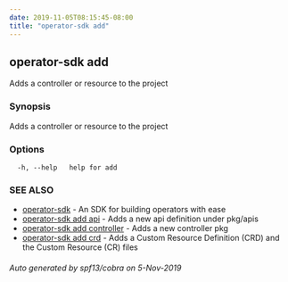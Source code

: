 ```yaml
---
date: 2019-11-05T08:15:45-08:00
title: "operator-sdk add"
---
```

## operator-sdk add

Adds a controller or resource to the project

### Synopsis

Adds a controller or resource to the project

### Options

```
  -h, --help   help for add
```

### SEE ALSO

* [operator-sdk](operator-sdk)	 - An SDK for building operators with ease
* [operator-sdk add api](operator-sdk_add_api)	 - Adds a new api definition under pkg/apis
* [operator-sdk add controller](operator-sdk_add_controller)	 - Adds a new controller pkg
* [operator-sdk add crd](operator-sdk_add_crd)	 - Adds a Custom Resource Definition (CRD) and the Custom Resource (CR) files

###### Auto generated by spf13/cobra on 5-Nov-2019
